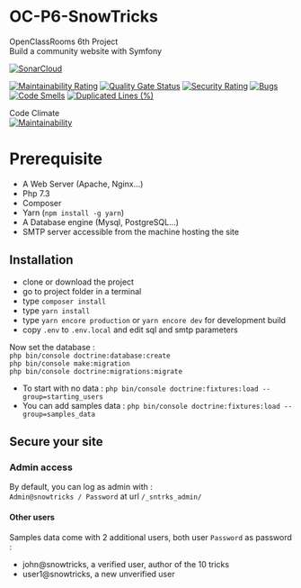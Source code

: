 # OC-P6-SnowTricks
OpenClassRooms 6th Project  
Build a community website with Symfony

[![SonarCloud](https://sonarcloud.io/images/project_badges/sonarcloud-white.svg)](https://sonarcloud.io/dashboard?id=OSEvohe_OC-P6-SnowTricks)

[![Maintainability Rating](https://sonarcloud.io/api/project_badges/measure?project=OSEvohe_OC-P6-SnowTricks&metric=sqale_rating)](https://sonarcloud.io/dashboard?id=OSEvohe_OC-P6-SnowTricks)
[![Quality Gate Status](https://sonarcloud.io/api/project_badges/measure?project=OSEvohe_OC-P6-SnowTricks&metric=alert_status)](https://sonarcloud.io/dashboard?id=OSEvohe_OC-P6-SnowTricks)
[![Security Rating](https://sonarcloud.io/api/project_badges/measure?project=OSEvohe_OC-P6-SnowTricks&metric=security_rating)](https://sonarcloud.io/dashboard?id=OSEvohe_OC-P6-SnowTricks)
[![Bugs](https://sonarcloud.io/api/project_badges/measure?project=OSEvohe_OC-P6-SnowTricks&metric=bugs)](https://sonarcloud.io/dashboard?id=OSEvohe_OC-P6-SnowTricks)
[![Code Smells](https://sonarcloud.io/api/project_badges/measure?project=OSEvohe_OC-P6-SnowTricks&metric=code_smells)](https://sonarcloud.io/dashboard?id=OSEvohe_OC-P6-SnowTricks)
[![Duplicated Lines (%)](https://sonarcloud.io/api/project_badges/measure?project=OSEvohe_OC-P6-SnowTricks&metric=duplicated_lines_density)](https://sonarcloud.io/dashboard?id=OSEvohe_OC-P6-SnowTricks)

Code Climate  
[![Maintainability](https://api.codeclimate.com/v1/badges/3c10ea86ff7ba94bf013/maintainability)](https://codeclimate.com/github/OSEvohe/OC-P6-SnowTricks/maintainability)
# Prerequisite
* A Web Server (Apache, Nginx...)
* Php 7.3
* Composer
* Yarn (`npm install -g yarn`)
* A Database engine (Mysql, PostgreSQL...)
* SMTP server accessible from the machine hosting the site


## Installation
* clone or download the project
* go to project folder in a terminal
* type `composer install`
* type `yarn install`
* type `yarn encore production` or `yarn encore dev` for development build
* copy `.env` to `.env.local` and edit sql and smtp parameters

Now set the database :   
`php bin/console doctrine:database:create`  
`php bin/console make:migration`    
`php bin/console doctrine:migrations:migrate`  
 * To start with no data : `php bin/console doctrine:fixtures:load --group=starting_users`
 * You can add samples data : `php bin/console doctrine:fixtures:load --group=samples_data`


## Secure your site
### Admin access 
By default, you can log as admin with :  
`Admin@snowtricks / Password` at url `/_sntrks_admin/`

#### Other users
Samples data come with 2 additional users, both user `Password` as password :
* john@snowtricks, a verified user, author of the 10 tricks
* user1@snowtricks, a new unverified user  
